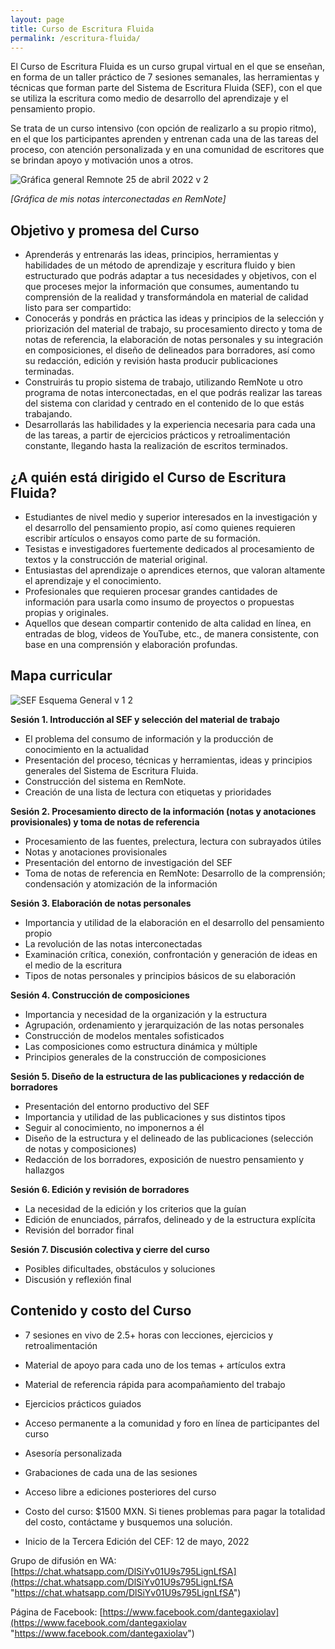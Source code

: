 ```yaml
---
layout: page
title: Curso de Escritura Fluida
permalink: /escritura-fluida/
---
```

El Curso de Escritura Fluida es un curso grupal virtual en el que se enseñan, en forma de un taller práctico de 7 sesiones semanales, las herramientas y técnicas que forman parte del Sistema de Escritura Fluida (SEF), con el que se utiliza la escritura como medio de desarrollo del aprendizaje y el pensamiento propio.

Se trata de un curso intensivo (con opción de realizarlo a su propio ritmo), en el que los participantes aprenden y entrenan cada una de las tareas del proceso, con atención personalizada y en una comunidad de escritores que se brindan apoyo y motivación unos a otros.

![Gráfica general Remnote 25 de abril 2022 v 2](https://user-images.githubusercontent.com/104329290/165642146-6c4d068c-1767-41ec-9140-98d8a0d5fdc9.jpg)

_[Gráfica de mis notas interconectadas en RemNote]_

Objetivo y promesa del Curso
----------------------------

-   Aprenderás y entrenarás las ideas, principios, herramientas y habilidades de un método de aprendizaje y escritura fluido y bien estructurado que podrás adaptar a tus necesidades y objetivos, con el que proceses mejor la información que consumes, aumentando tu comprensión de la realidad y transformándola en material de calidad listo para ser compartido:
-   Conocerás y pondrás en práctica las ideas y principios de la selección y priorización del material de trabajo, su procesamiento directo y toma de notas de referencia, la elaboración de notas personales y su integración en composiciones, el diseño de delineados para borradores, así como su redacción, edición y revisión hasta producir publicaciones terminadas.
-   Construirás tu propio sistema de trabajo, utilizando RemNote u otro programa de notas interconectadas, en el que podrás realizar las tareas del sistema con claridad y centrado en el contenido de lo que estás trabajando.
-   Desarrollarás las habilidades y la experiencia necesaria para cada una de las tareas, a partir de ejercicios prácticos y retroalimentación constante, llegando hasta la realización de escritos terminados.

¿A quién está dirigido el Curso de Escritura Fluida?
----------------------------------------------------

-   Estudiantes de nivel medio y superior interesados en la investigación y el desarrollo del pensamiento propio, así como quienes requieren escribir artículos o ensayos como parte de su formación.
-   Tesistas e investigadores fuertemente dedicados al procesamiento de textos y la construcción de material original.
-   Entusiastas del aprendizaje o aprendices eternos, que valoran altamente el aprendizaje y el conocimiento.
-   Profesionales que requieren procesar grandes cantidades de información para usarla como insumo de proyectos o propuestas propias y originales.
-   Aquellos que desean compartir contenido de alta calidad en línea, en entradas de blog, videos de YouTube, etc., de manera consistente, con base en una comprensión y elaboración profundas.

Mapa curricular
---------------

![SEF Esquema General v 1 2](https://user-images.githubusercontent.com/104329290/165641149-9a865c8c-2d4c-40a1-939d-0dca6771d611.png)


**Sesión 1. Introducción al SEF y selección del material de trabajo**

- El problema del consumo de información y la producción de conocimiento en la actualidad
- Presentación del proceso, técnicas y herramientas, ideas y principios generales del Sistema de Escritura Fluida.
- Construcción del sistema en RemNote.
- Creación de una lista de lectura con etiquetas y prioridades

**Sesión 2. Procesamiento directo de la información (notas y anotaciones provisionales) y toma de notas de referencia**

- Procesamiento de las fuentes, prelectura, lectura con subrayados útiles
- Notas y anotaciones provisionales
- Presentación del entorno de investigación del SEF
- Toma de notas de referencia en RemNote: Desarrollo de la comprensión; condensación y atomización de la información

**Sesión 3. Elaboración de notas personales**

- Importancia y utilidad de la elaboración en el desarrollo del pensamiento propio
- La revolución de las notas interconectadas
- Examinación crítica, conexión, confrontación y generación de ideas en el medio de la escritura
- Tipos de notas personales y principios básicos de su elaboración

**Sesión 4. Construcción de composiciones**

- Importancia y necesidad de la organización y la estructura
- Agrupación, ordenamiento y jerarquización de las notas personales
- Construcción de modelos mentales sofisticados
- Las composiciones como estructura dinámica y múltiple
- Principios generales de la construcción de composiciones

**Sesión 5. Diseño de la estructura de las publicaciones y redacción de borradores**

- Presentación del entorno productivo del SEF
- Importancia y utilidad de las publicaciones y sus distintos tipos
- Seguir al conocimiento, no imponernos a él
- Diseño de la estructura y el delineado de las publicaciones (selección de notas y composiciones)
- Redacción de los borradores, exposición de nuestro pensamiento y hallazgos

**Sesión 6. Edición y revisión de borradores**

- La necesidad de la edición y los criterios que la guían
- Edición de enunciados, párrafos, delineado y de la estructura explícita
- Revisión del borrador final

**Sesión 7. Discusión colectiva y cierre del curso**

- Posibles dificultades, obstáculos y soluciones
- Discusión y reflexión final


Contenido y costo del Curso
---------------------------

-   7 sesiones en vivo de 2.5+ horas con lecciones, ejercicios y retroalimentación
-   Material de apoyo para cada uno de los temas + artículos extra
-   Material de referencia rápida para acompañamiento del trabajo
-   Ejercicios prácticos guiados
-   Acceso permanente a la comunidad y foro en línea de participantes del curso
-   Asesoría personalizada
-   Grabaciones de cada una de las sesiones
-   Acceso libre a ediciones posteriores del curso


-   Costo del curso: $1500 MXN. Si tienes problemas para pagar la totalidad del costo, contáctame y busquemos una solución.


-   Inicio de la Tercera Edición del CEF: 12 de mayo, 2022


Grupo de difusión en WA: [https://chat.whatsapp.com/DlSiYv01U9s795LignLfSA](https://chat.whatsapp.com/DlSiYv01U9s795LignLfSA "https://chat.whatsapp.com/DlSiYv01U9s795LignLfSA")


Página de Facebook: [https://www.facebook.com/dantegaxiolav](https://www.facebook.com/dantegaxiolav "https://www.facebook.com/dantegaxiolav")

